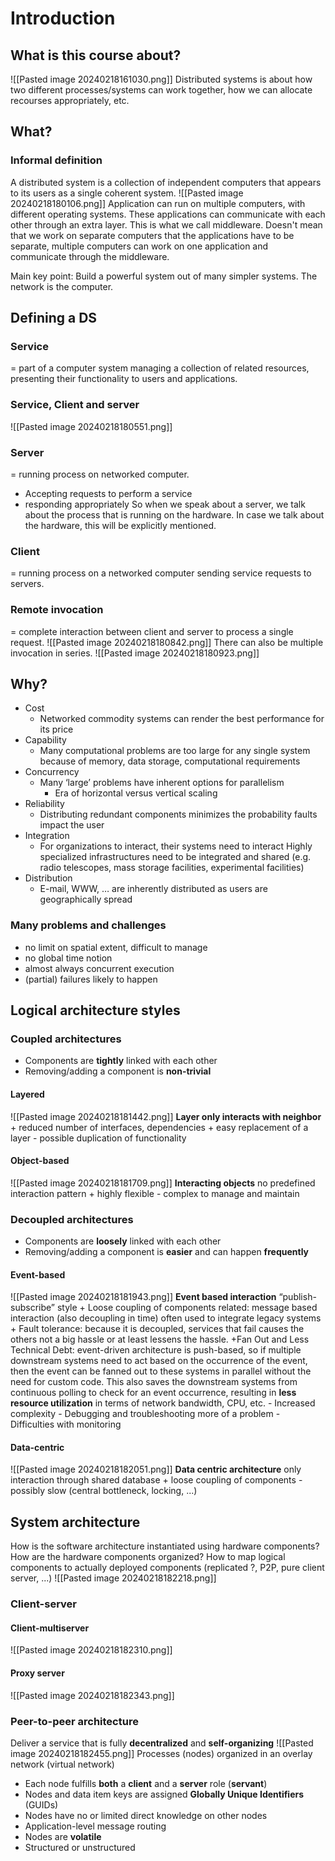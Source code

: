 # Introduction
## What is this course about?
![[Pasted image 20240218161030.png]]
Distributed systems is about how two different processes/systems can work together, how we can allocate recourses appropriately, etc.
## What?
### Informal definition
A distributed system is a collection of independent computers that appears to its users as a single coherent system.
![[Pasted image 20240218180106.png]]
Application can run on multiple computers, with different operating systems. These applications can communicate with each other through an extra layer. This is what we call middleware. Doesn't mean that we work on separate computers that the applications have to be separate, multiple computers can work on one application and communicate through the middleware.

Main key point: Build a powerful system out of many simpler systems. The network is the computer.
## Defining a DS
### Service 
= part of a computer system managing a collection of related resources, presenting their functionality to users and applications.
### Service, Client and server
![[Pasted image 20240218180551.png]]
### Server
= running process on networked computer.
- Accepting requests to perform a service 
- responding appropriately
So when we speak about a server, we talk about the process that is running on the hardware. In case we talk about the hardware, this will be explicitly mentioned. 
### Client
= running process on a networked computer sending service requests to servers.
### Remote invocation
= complete interaction between client and server to process a single request.
![[Pasted image 20240218180842.png]]
There can also be multiple invocation in series.
![[Pasted image 20240218180923.png]]
## Why?
- Cost
	- Networked commodity systems can render the best performance for its price
- Capability
	- Many computational problems are too large for any single system because of memory, data storage, computational requirements
- Concurrency
	- Many ‘large’ problems have inherent options for parallelism 
		- Era of horizontal versus vertical scaling
- Reliability
	- Distributing redundant components minimizes the probability faults impact the user
- Integration
	- For organizations to interact, their systems need to interact Highly specialized infrastructures need to be integrated and shared (e.g. radio telescopes, mass storage facilities, experimental facilities)
- Distribution
	- E-mail, WWW, … are inherently distributed as users are geographically spread
### Many problems and challenges
- no limit on spatial extent, difficult to manage
- no global time notion
- almost always concurrent execution
- (partial) failures likely to happen
## Logical architecture styles
### Coupled architectures
- Components are **tightly** linked with each other
- Removing/adding a component is **non-trivial**
#### Layered
![[Pasted image 20240218181442.png]]
**Layer only interacts with neighbor**
	\+ reduced number of interfaces, dependencies
	\+ easy replacement of a layer
	\- possible duplication of functionality
#### Object-based
![[Pasted image 20240218181709.png]]
**Interacting objects**
	no predefined interaction pattern
	\+ highly flexible
	\- complex to manage and maintain
### Decoupled architectures
- Components are **loosely** linked with each other
- Removing/adding a component is **easier** and can happen **frequently**
#### Event-based
![[Pasted image 20240218181943.png]]
**Event based interaction**
	“publish-subscribe” style
	\+ Loose coupling of components related: message based interaction (also decoupling in time) often used to integrate legacy systems
	\+ Fault tolerance: because it is decoupled, services that fail causes the others not a big hassle or at least lessens the hassle.
	\+Fan Out and Less Technical Debt: event-driven architecture is push-based, so if multiple downstream systems need to act based on the occurrence of the event, then the event can be fanned out to these systems in parallel without the need for custom code. This also saves the downstream systems from continuous polling to check for an event occurrence, resulting in **less resource utilization** in terms of network bandwidth, CPU, etc.
	\- Increased complexity
	\- Debugging and troubleshooting more of a problem
	\- Difficulties with monitoring
#### Data-centric
![[Pasted image 20240218182051.png]]
**Data centric architecture**
	only interaction through shared database
	\+ loose coupling of components
	\- possibly slow (central bottleneck, locking, ...)
## System architecture
How is the software architecture instantiated using hardware components? How are the hardware components organized? How to map logical components to actually deployed components (replicated ?, P2P, pure client server, ...)
![[Pasted image 20240218182218.png]]
### Client-server
#### Client-multiserver
![[Pasted image 20240218182310.png]]
#### Proxy server
![[Pasted image 20240218182343.png]]
### Peer-to-peer architecture
Deliver a service that is fully **decentralized** and **self-organizing**
![[Pasted image 20240218182455.png]]
Processes (nodes) organized in an overlay network (virtual network)
- Each node fulfills **both** a **client** and a **server** role (**servant**)
- Nodes and data item keys are assigned **Globally Unique Identifiers** (GUIDs)
- Nodes have no or limited direct knowledge on other nodes
- Application-level message routing
- Nodes are **volatile**
- Structured or unstructured